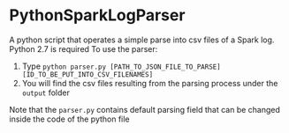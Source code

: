 # PythonSparkLogParser
A python script that operates a simple parse into csv files of a Spark log.
Python 2.7 is required
To use the parser:
1. Type ```python parser.py [PATH_TO_JSON_FILE_TO_PARSE] [ID_TO_BE_PUT_INTO_CSV_FILENAMES]```
2. You will find the csv files resulting from the parsing process under the ```output``` folder

Note that the ```parser.py``` contains default parsing field that can be changed inside
the code of the python file
